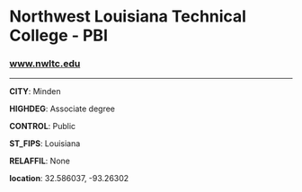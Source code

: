 # Northwest Louisiana Technical College - PBI
### www.nwltc.edu
---
**CITY**: Minden

**HIGHDEG**: Associate degree

**CONTROL**: Public

**ST_FIPS**: Louisiana

**RELAFFIL**: None

**location**: 32.586037, -93.26302